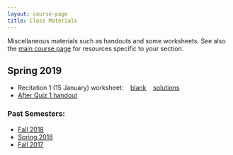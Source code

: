 ```yaml
---
layout: course-page
title: Class Materials
---
```


Miscellaneous materials such as handouts and some worksheets.  See also the [main course page](index.html) for resources specific to your section.

## Spring 2019

* Recitation 1 (15 January) worksheet: &nbsp;&nbsp; [blank](assets/materials/Spring2019/Recitation-1.pdf) &nbsp;&nbsp; [solutions](assets/materials/Spring2019/Recitation-1-Sols.pdf)
* [After Quiz 1 handout](assets/materials/Spring2019/After-Quiz-1.pdf)

### Past Semesters:

  * [Fall 2018](materials-f2018)
  * [Spring 2018](materials-s2018)
  * [Fall 2017](materials-f2017)


